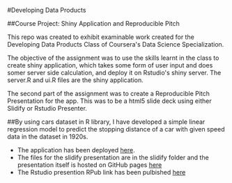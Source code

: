 #Developing Data Products

##Course Project: Shiny Application and Reproducible Pitch

This repo was created to exhibit examinable work created for the Developing Data Products Class of Coursera's Data Science Specialization.

The objective of the assignment was to use the skills learnt in the class to create shiny application, which takes some form of user input and does somer server side calculation, and deploy it on Rstudio's shiny server. The server.R and ui.R files are the shiny application.

The second part of the assignment was to create a Reproducible Pitch Presentation for the app. This was to be a html5 slide deck using either Slidify or Rstudio Presenter. 

##By using cars dataset in R library, I have developed a simple linear regression model to predict the stopping distance of a car with given speed data in the dataset in 1920s.

 * The application has been deployed [here](https://ccc203.shinyapps.io/CarBreakingDistancePredictor/).
 * The files for the slidify presentation are in the slidify folder and the presentation itself is hosted on GitHub pages [here](https://github.com/ccc203/Course-Project--Shiny-Application-and-Reproducible-Pitch)
 * The Rstudio presention RPub link has been pulbished [here](http://rpubs.com/ccc203/203785)
